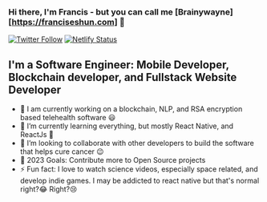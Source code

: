 ### Hi there, I'm Francis - but you can call me [Brainywayne][https://franciseshun.com] 👋


[![Twitter Follow](https://img.shields.io/twitter/follow/brainywayne?color=1DA1F2&logo=twitter&style=for-the-badge)](https://twitter.com/intent/follow?original_referer=https%3A%2F%2Fgithub.com%2Fbrainywayne&screen_name=brainywayne)
[![Netlify Status](https://api.netlify.com/api/v1/badges/0c810a20-a1fb-4cf7-a20c-f1ce63ad6d6d/deploy-status)](https://app.netlify.com/sites/elaborate-toffee-a8c98b/deploys)
## I'm a Software Engineer: Mobile Developer, Blockchain developer, and Fullstack Website Developer

- 🔭 I am currently working on a blockchain, NLP, and RSA encryption based telehealth software 😃
- 🌱 I’m currently learning everything, but mostly React Native, and ReactJs 🔭
- 👯 I’m looking to collaborate with other developers to build the software that helps cure cancer 😉
- 🥅 2023 Goals: Contribute more to Open Source projects
- ⚡ Fun fact: I love to watch science videos, especially space related, and develop indie games. I may be addicted to react native but that's normal right?😂 Right?😢
